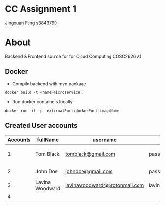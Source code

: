 # CC Assignment 1
Jingxuan Feng s3843790

# About
Backend & Frontend source for for Cloud Computing COSC2626 A1

## Docker 
- Compile backend with mvn package
```
docker build -t <name>microservice .
```
- Run docker containers locally
```
docker run -it -p  externalPort:dockerPort imageName
```

## Created User accounts

| Accounts | fullName         | username                       | password          | secretQuestion                     | secretQuestionAnswer |
|----------|------------------|--------------------------------|-------------------|------------------------------------|----------------------|
| 1        | Tom Black        | tomblack@gmail.com             | password          | What is the name of your first dog | Ella                 |
| 2        | John Doe         | johndoe@gmail.com              | password          | What is your favorite fruit        | Apple                |                                     |                      |
| 3        | Lavina Woodward  | lavinawoodward@protonmail.com  | lavinawoodward123 | What is your favorite song         | Irony                |
| 4        |                  |                                |                   |                                    |                      |
